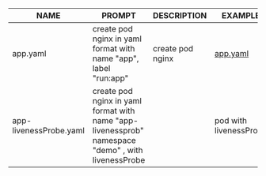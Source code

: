 | NAME | PROMPT | DESCRIPTION | EXAMPLE |
|------|--------|-------------|---------|
| app.yaml | create pod nginx in yaml format with name "app", label "run:app" | create pod nginx | [app.yaml](app.yaml) |
| app-livenessProbe.yaml | create pod nginx in yaml format with name "app-livenessprob" namespace "demo" , with livenessProbe | | pod  with livenessProbe | [app-livenessProbe.yaml](app-livenessProbe.yaml) |